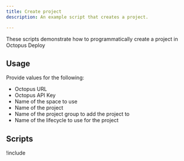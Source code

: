 ```yaml
---
title: Create project
description: An example script that creates a project.

---
```


These scripts demonstrate how to programmatically create a project in Octopus Deploy

## Usage
Provide values for the following:
- Octopus URL
- Octopus API Key
- Name of the space to use
- Name of the project
- Name of the project group to add the project to
- Name of the lifecycle to use for the project

## Scripts

!include <create-project-scripts>